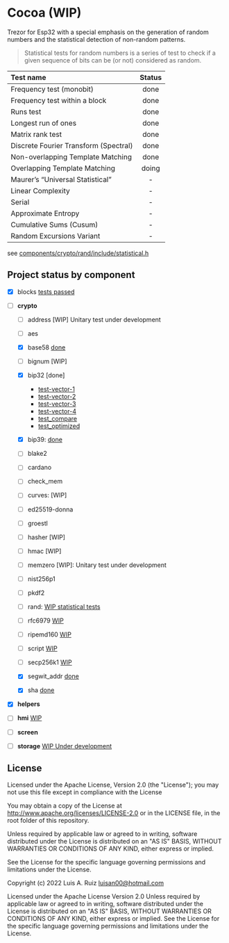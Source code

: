 # Cocoa (WIP)

Trezor for Esp32 with a special emphasis on the generation of random numbers and the statistical detection of non-random patterns.

> Statistical tests for random numbers is a series of test to check if a given sequence of bits can be (or not) considered as random.

| Test name                             | Status |
|:--------------------------------------|:------:|
| Frequency test (monobit)              | done   |
| Frequency test within a block         | done   |
| Runs test                             | done   |
| Longest run of ones                   | done   |
| Matrix rank test                      | done   |
| Discrete Fourier Transform (Spectral) | done   |
| Non-overlapping Template Matching     | done   |
| Overlapping Template Matching         | doing  |
| Maurer’s “Universal Statistical”      | -      |
| Linear Complexity                     | -      |
| Serial                                | -      |
| Approximate Entropy                   | -      |
| Cumulative Sums (Cusum)               | -      |
| Random Excursions Variant             | -      |   

see [components/crypto/rand/include/statistical.h](components/crypto/rand/include/statistical.h)

## Project status by component

- [X] blocks [tests passed](./components/blocks/test/test_blocks.c)

- [ ] **crypto**
  - [ ] address [WIP] Unitary test under development
  - [ ] aes
  - [X] base58 [done](./components/crypto/test/test_base58.c)
  - [ ] bignum [WIP]
  - [X] bip32 [done]
    
    - [test-vector-1](./components/crypto/test/test_v1_bip32.c)
    - [test-vector-2](./components/crypto/test/test_v2_bip32.c)
    - [test-vector-3](./components/crypto/test/test_v3_bip32.c)
    - [test-vector-4](./components/crypto/test/test_v4_bip32.c)
    - [test_compare](./components/crypto/test/test_compare_bip32.c)
    - [test_optimized](./components/crypto/test/test_optimized_bip32.c)

  - [X] bip39: [done](./components/crypto/test/test_bip39.c)
  - [ ] blake2
  - [ ] cardano
  - [ ] check_mem
  - [ ] curves: [WIP]
  - [ ] ed25519-donna
  - [ ] groestl
  - [ ] hasher [WIP]
  - [ ] hmac [WIP]
  - [ ] memzero [WIP]: Unitary test under development
  - [ ] nist256p1
  - [ ] pkdf2
  - [ ] rand: [WIP statistical tests](./components/crypto/test/test_v1_rand.c) 
  - [ ] rfc6979 [WIP](components/crypto/rfc6979)
  - [ ] ripemd160 [WIP](./components/crypto/ripemd160)
  - [ ] script [WIP](./components/crypto/script)
  - [ ] secp256k1 [WIP](./components/crypto/secp256k1)
  - [X] segwit_addr [done](./components/crypto/test/test_segwit_addr.c)
  - [X] sha [done](./components/crypto/test/test_sha.c)

- [X] **helpers**

- [ ] **hmi** [WIP](components/hmi/test/test_hmi.c)

- [ ] **screen**

- [ ] **storage** [WIP Under development](./components/storage/test/test_storage.c)

## License

Licensed under the Apache License, Version 2.0 (the "License"); you may not use this file except in compliance with the License

You may obtain a copy of the License at http://www.apache.org/licenses/LICENSE-2.0 or in the LICENSE file, in the root folder of this repository.

Unless required by applicable law or agreed to in writing, software distributed under the License is distributed on an "AS IS" BASIS, WITHOUT WARRANTIES OR CONDITIONS OF ANY KIND, either express or implied.

See the License for the specific language governing permissions and limitations under the License.

Copyright (c) 2022 Luis A. Ruiz <luisan00@hotmail.com>

Licensed under the Apache License Version 2.0 Unless required by applicable law or agreed to in writing, software distributed under the License is distributed on an "AS IS" BASIS, WITHOUT WARRANTIES OR CONDITIONS OF ANY KIND, either express or implied. See the License for the specific language governing permissions and limitations under the License.
